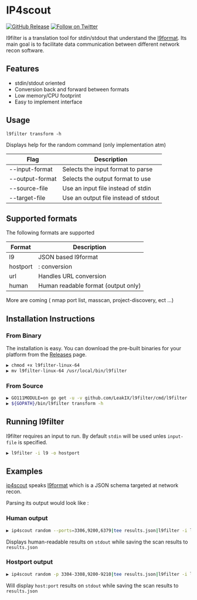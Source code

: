 # IP4scout

[![GitHub Release](https://img.shields.io/github/v/release/LeakIX/l9filter)](https://github.com/LeakIX/l9filter/releases)
[![Follow on Twitter](https://img.shields.io/twitter/follow/leak_ix.svg?logo=twitter)](https://twitter.com/leak_ix)

l9filter is a translation tool for stdin/stdout that understand the [l9format](https://github.com/LeakIX/l9format). Its main goal is to facilitate data communication
between different network recon software.  

## Features

- stdin/stdout oriented
- Conversion back and forward between formats
- Low memory/CPU footprint
- Easy to implement interface

## Usage

```
l9filter transform -h
```

Displays help for the random command (only implementation atm)

|Flag           |Description  |
|-----------------------|-------------------------------------------------------|
|--input-format       |Selects the input format to parse
|--output-format      |Selects the output format to use
|--source-file        |Use an input file instead of stdin|
|--target-file        |Use an output file instead of stdout|


## Supported formats

The following formats are supported 

|Format           |Description  |
|-----------------------|-------------------------------------------------------|
| l9       | JSON based l9format |
| hostport | <host>:<port> conversion |
| url      | Handles URL conversion |
| human        | Human readable format (output only) |

More are coming ( nmap port list, masscan, project-discovery, ect ...)

## Installation Instructions

### From Binary

The installation is easy. You can download the pre-built binaries for your platform from the [Releases](https://github.com/LeakIX/l9filter/releases/) page.

```sh
▶ chmod +x l9filter-linux-64
▶ mv l9filter-linux-64 /usr/local/bin/l9filter
```

### From Source

```sh
▶ GO111MODULE=on go get -u -v github.com/LeakIX/l9filter/cmd/l9filter
▶ ${GOPATH}/bin/l9filter transform -h
```

## Running l9filter

l9filter requires an input to run. By default `stdin` will be used unles `input-file` is specified.

```sh
▶ l9filter -i l9 -o hostport
```

## Examples

[ip4scout](https://github.com/LeakIX/ip4scout) speaks [l9format](https://github.com/LeakIX/l9format) which is a JSON schema targeted at network recon.

Parsing its output would look like :

### Human output

```sh 
▶ ip4scout random --ports=3306,9200,6379|tee results.json|l9filter -i l9 -o human
```

Displays human-readable results on `stdout` while saving the scan results to `results.json` 


### Hostport output

```sh 
▶ ip4scout random -p 3304-3308,9200-9210|tee results.json|l9filter -i l9 -o hostport
```

Will display `host:port` results on `stdout` while saving the scan results to `results.json` 